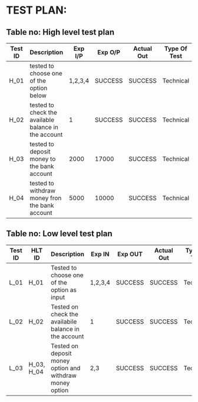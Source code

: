 # TEST PLAN:

## Table no: High level test plan

| **Test ID** | **Description**                                              | **Exp I/P** | **Exp O/P** | **Actual Out** |**Type Of Test**  |    
|-------------|--------------------------------------------------------------|------------|-------------|----------------|------------------|
|  H_01       |tested to choose one of the option below| 1,2,3,4 | SUCCESS|SUCCESS|Technical |
|  H_02       |tested to check the available balance in the account| 1 |SUCCESS|SUCCESS|Technical   |
|  H_03       |tested to deposit money to the bank account| 2000| 17000 | SUCCESS |Technical |
|  H_04       |tested to withdraw money fron the bank account|5000|10000|  SUCCESS |Technical |


## Table no: Low level test plan

| **Test ID** | **HLT ID** |**Description**                                              | **Exp IN** | **Exp OUT** | **Actual Out** |**Type Of Test**  |    
|-------------|------------|--------------------------------------------------------------|------------|-------------|----------------|------------------|
|  L_01       | H_01|Tested to choose one of the option as input| 1,2,3,4 |SUCCESS|SUCCESS |Technical |
|  L_02       | H_02|Tested on check the availabile balance in the account|  1 |SUCCESS|SUCCESS |Technical |
|  L_03       | H_03, H_04 |Tested on deposit money option and withdraw money option|  2,3  |SUCCESS|SUCCESS|Technical |
